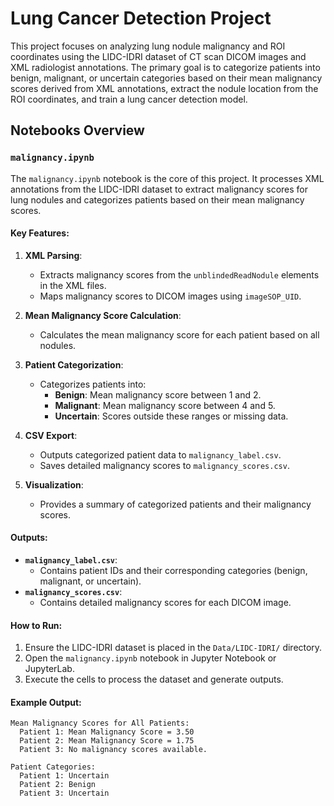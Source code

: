# Lung Cancer Detection Project

This project focuses on analyzing lung nodule malignancy and ROI coordinates using the LIDC-IDRI dataset of CT scan DICOM images and XML radiologist annotations. The primary goal is to categorize patients into benign, malignant, or uncertain categories based on their mean malignancy scores derived from XML annotations, extract the nodule location from the ROI coordinates, and train a lung cancer detection model.

## Notebooks Overview

### `malignancy.ipynb`

The `malignancy.ipynb` notebook is the core of this project. It processes XML annotations from the LIDC-IDRI dataset to extract malignancy scores for lung nodules and categorizes patients based on their mean malignancy scores.

#### Key Features:
1. **XML Parsing**:
   - Extracts malignancy scores from the `unblindedReadNodule` elements in the XML files.
   - Maps malignancy scores to DICOM images using `imageSOP_UID`.

2. **Mean Malignancy Score Calculation**:
   - Calculates the mean malignancy score for each patient based on all nodules.

3. **Patient Categorization**:
   - Categorizes patients into:
     - **Benign**: Mean malignancy score between 1 and 2.
     - **Malignant**: Mean malignancy score between 4 and 5.
     - **Uncertain**: Scores outside these ranges or missing data.

4. **CSV Export**:
   - Outputs categorized patient data to `malignancy_label.csv`.
   - Saves detailed malignancy scores to `malignancy_scores.csv`.

5. **Visualization**:
   - Provides a summary of categorized patients and their malignancy scores.

#### Outputs:
- **`malignancy_label.csv`**:
  - Contains patient IDs and their corresponding categories (benign, malignant, or uncertain).
- **`malignancy_scores.csv`**:
  - Contains detailed malignancy scores for each DICOM image.

#### How to Run:
1. Ensure the LIDC-IDRI dataset is placed in the `Data/LIDC-IDRI/` directory.
2. Open the `malignancy.ipynb` notebook in Jupyter Notebook or JupyterLab.
3. Execute the cells to process the dataset and generate outputs.

#### Example Output:
```plaintext
Mean Malignancy Scores for All Patients:
  Patient 1: Mean Malignancy Score = 3.50
  Patient 2: Mean Malignancy Score = 1.75
  Patient 3: No malignancy scores available.

Patient Categories:
  Patient 1: Uncertain
  Patient 2: Benign
  Patient 3: Uncertain